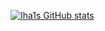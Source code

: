 [![Iha1s GitHub stats](https://github-readme-stats.vercel.app/api?username=gustavo-iha&show_icons=true&theme=tokyonight)](https://github.com/anuraghazra/github-readme-stats)
